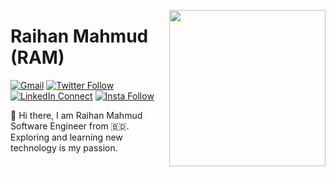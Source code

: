 <a target="_blank" href="https://raihanm95.github.io"><img width="250" align="right" src="https://media.giphy.com/media/KzKDpvEtLcQeh6gC9z/giphy.gif"></a>

# Raihan Mahmud (RAM)

[![Gmail](https://img.shields.io/badge/%20-Send%20Mail-black?color=14171A&labelColor=ef5350&logo=gmail&logoColor=ffffff)](mailto:raihanmahmud.swe@gmail.com?subject=From%20GitHub&cc=mahmudrony95@gmail.com&body=Hi,%20there.%20Found%20you%20from%20GitHub.)
[![Twitter Follow](https://img.shields.io/badge/dynamic/json.svg?color=14171A&labelColor=49b3e3&logo=twitter&logoColor=ffffff&label=&query=%24[0].followers_count&url=https%3A%2F%2Fcdn.syndication.twimg.com%2Fwidgets%2Ffollowbutton%2Finfo.json%3Fscreen_names%3DraihanM95&suffix=%20Followers)](https://twitter.com/raihanM95)
[![LinkedIn Connect](https://img.shields.io/badge/%20-Connect-black?color=14171A&labelColor=0e76a8&logo=linkedin&logoColor=ffffff)](https://www.linkedin.com/in/raihanm95)
[![Insta Follow](https://img.shields.io/badge/%20-Follow-black?color=14171A&labelColor=d81b60&logo=instagram&logoColor=ffffff)](https://www.instagram.com/raihanm95)

:wave: Hi there, I am Raihan Mahmud <br/>Software Engineer from :bangladesh:. Exploring and learning new technology is my passion.

<!--
**raihanM95/raihanM95** is a ✨ _special_ ✨ repository because its `README.md` (this file) appears on your GitHub profile.

Here are some ideas to get you started:

- 🔭 I’m currently working on ...
- 🌱 I’m currently learning ...
- 👯 I’m looking to collaborate on ...
- 🤔 I’m looking for help with ...
- 💬 Ask me about ...
- 📫 How to reach me: ...
- 😄 Pronouns: ...
- ⚡ Fun fact: ...
-->
